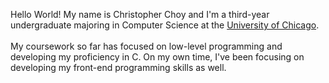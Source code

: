 Hello World! My name is Christopher Choy and I'm a third-year undergraduate majoring in Computer Science at the [University of Chicago](https://www.uchicago.edu/).
<br> <br>
My coursework so far has focused on low-level programming and developing my proficiency in C. On my own time, I've been focusing on developing my front-end programming skills as well.

